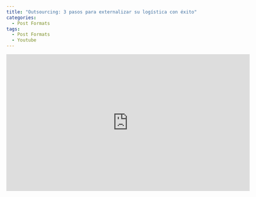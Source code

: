 ```yaml
---
title: "Outsourcing: 3 pasos para externalizar su logística con éxito"
categories:
  - Post Formats
tags:
  - Post Formats
  - Youtube
---
```


<iframe width="640" height="360" src="https://www.youtube-nocookie.com/embed/v=rKh5sFdUYCM?controls=0" frameborder="0" allowfullscreen></iframe>



